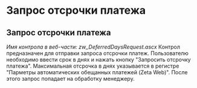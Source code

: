 ﻿---
description: 2.4.7
---
# Запрос отсрочки  платежа
## Запрос отсрочки  платежа
*Имя контрола в веб-части: zw_DeferredDaysRequest.ascx*
Контрол предназначен для отправки запроса отсрочки платеж. 
Пользователю необходимо ввести срок в днях и нажать кнопку "Запросить отсрочку платежа". Максимальная отсрочка в днях указывается в регистре "Парметры автоматических обещанных платежей (Zeta Web)".
После этого запрос попадает на обработку менеджеру.
